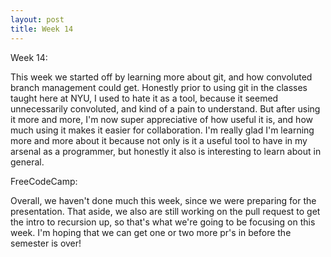 ```yaml
---
layout: post
title: Week 14
---
```


Week 14:

This week we started off by learning more about git, and how convoluted branch management could get. Honestly prior to using git in the classes taught here at NYU, I used to hate it as a tool, because it seemed unnecessarily convoluted, and kind of a pain to understand. But after using it more and more, I'm now super appreciative of how useful it is, and how much using it makes it easier for collaboration. I'm really glad I'm learning more and more about it because not only is it a useful tool to have in my arsenal as a programmer, but honestly it also is interesting to learn about in general.

FreeCodeCamp:

Overall, we haven't done much this week, since we were preparing for the presentation. That aside, we also are still working on the pull request to get the intro to recursion up, so that's what we're going to be focusing on this week. I'm hoping that we can get one or two more pr's in before the semester is over!